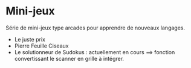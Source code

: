# Mini-jeux
Série de mini-jeux type arcades pour apprendre de nouveaux langages.

- Le juste prix 
- Pierre Feuille Ciseaux 
- Le solutionneur de Sudokus : actuellement en cours ==> fonction convertissant le scanner en grille à intégrer.
